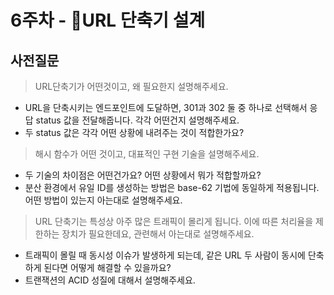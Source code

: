 # 6주차 - URL 단축기 설계

## 사전질문

> URL단축기가 어떤것이고, 왜 필요한지 설명해주세요.
  - URL을 단축시키는 엔드포인트에 도달하면, 301과 302 둘 중 하나로 선택해서 응답 status 값을 전달해줍니다. 각각 어떤건지 설명해주세요.
  - 두 status 값은 각각 어떤 상황에 내려주는 것이 적합한가요?

> 해시 함수가 어떤 것이고, 대표적인 구현 기술을 설명해주세요.
  - 두 기술의 차이점은 어떤건가요? 어떤 상황에서 뭐가 적합할까요?
  - 분산 환경에서 유일 ID를 생성하는 방법은 base-62 기법에 동일하게 적용됩니다. 어떤 방법이 있는지 아는대로 설명해주세요.

> URL 단축기는 특성상 아주 많은 트래픽이 몰리게 됩니다. 이에 따른 처리율을 제한하는 장치가 필요한데요, 관련해서 아는대로 설명해주세요.
  - 트래픽이 몰릴 때 동시성 이슈가 발생하게 되는데, 같은 URL 두 사람이 동시에 단축하게 된다면 어떻게 해결할 수 있을까요?
  - 트랜잭션의 ACID 성질에 대해서 설명해주세요.
